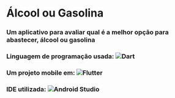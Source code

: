 # Álcool ou Gasolina

### Um aplicativo para avaliar qual é a melhor opção para abastecer, álcool ou gasolina

### Linguagem de programação usada: ![Dart](https://img.shields.io/badge/-Dart-00B4AB?style=for-the-badge&logo=Dart)
### Um projeto mobile em: ![Flutter](https://img.shields.io/badge/Flutter-02569B?style=for-the-badge&logo=flutter&logoColor=white)
### IDE utilizada: ![Android Studio](https://img.shields.io/badge/Android%20Studio-3DDC84.svg?style=for-the-badge&logo=android-studio&logoColor=white)